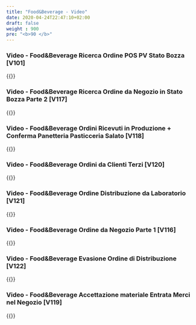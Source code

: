```yaml
---
title: "Food&Beverage - Video"
date: 2020-04-24T22:47:10+02:00
draft: false
weight : 900
pre: "<b>90 </b>"
---
```


### Video - Food&Beverage Ricerca Ordine POS PV Stato Bozza [V101]
{{<youtube txom1FfzAF8>}}

### Video - Food&Beverage Ricerca Ordine da Negozio in Stato Bozza Parte   2 [V117]
{{<youtube cqleU9pMi1E>}}

### Video - Food&Beverage Ordini Ricevuti in Produzione + Conferma Panetteria   Pasticceria  Salato [V118]
{{<youtube yJH8hNuzt5o>}}

### Video - Food&Beverage Ordini da Clienti Terzi [V120]
{{<youtube rvLqud76xK0>}}

### Video - Food&Beverage Ordine Distribuzione da Laboratorio [V121]
{{<youtube E8RgApUKch8>}}

### Video - Food&Beverage Ordine da Negozio Parte   1 [V116]
{{<youtube BXPCmUMM6QY>}}

### Video - Food&Beverage Evasione Ordine di Distribuzione [V122]
{{<youtube Z3HvCYdaKJg>}}

### Video - Food&Beverage Accettazione materiale   Entrata Merci nel Negozio [V119]
{{<youtube MsRwpo96U6M>}}
